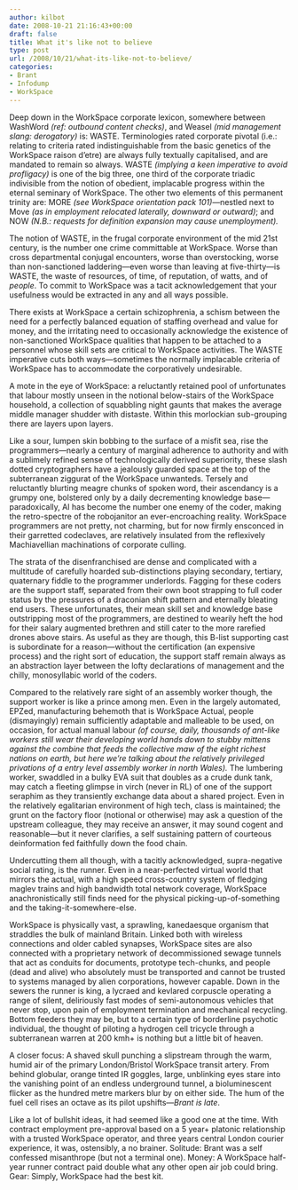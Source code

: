```yaml
---
author: kilbot
date: 2008-10-21 21:16:43+00:00
draft: false
title: What it's like not to believe
type: post
url: /2008/10/21/what-its-like-not-to-believe/
categories:
- Brant
- Infodump
- WorkSpace
---
```


Deep down in the WorkSpace corporate lexicon, somewhere between WashWord _(ref: outbound content checks)_, and Weasel _(mid management slang: derogatory)_ is: WASTE. Terminologies rated corporate pivotal (i.e.: relating to criteria rated indistinguishable from the basic genetics of the WorkSpace raison d’etre) are always fully textually capitalised, and are mandated to remain so always. WASTE _(implying a keen imperative to avoid profligacy)_ is one of the big three, one third of the corporate triadic indivisible from the notion of obedient, implacable progress within the eternal seminary of WorkSpace. The other two elements of this permanent trinity are: MORE _(see WorkSpace orientation pack 101)_—nestled next to Move _(as in employment relocated laterally, downward or outward)_; and NOW _(N.B.: requests for definition expansion may cause unemployment)._

The notion of WASTE, in the frugal corporate environment of the mid 21st century, is the number one crime committable at WorkSpace. Worse than cross departmental conjugal encounters, worse than overstocking, worse than non-sanctioned laddering—even worse than leaving at five-thirty—is WASTE, the waste of resources, of time, of reputation, of watts, and of _people_. To commit to WorkSpace was a tacit acknowledgement that your usefulness would be extracted in any and all ways possible.

There exists at WorkSpace a certain schizophrenia, a schism between the need for a perfectly balanced equation of staffing overhead and value for money, and the irritating need to occasionally acknowledge the existence of non-sanctioned WorkSpace qualities that happen to be attached to a personnel whose skill sets are critical to WorkSpace activities. The WASTE imperative cuts both ways—sometimes the normally implacable criteria of WorkSpace has to accommodate the corporatively undesirable.

A mote in the eye of WorkSpace: a reluctantly retained pool of unfortunates that labour mostly unseen in the notional below-stairs of the WorkSpace household, a collection of squabbling night gaunts that makes the average middle manager shudder with distaste. Within this morlockian sub-grouping there are layers upon layers. 

Like a sour, lumpen skin bobbing to the surface of a misfit sea, rise the programmers—nearly a century of marginal adherence to authority and with a sublimely refined sense of technologically derived superiority, these slash dotted cryptographers have a jealously guarded space at the top of the subterranean ziggurat of the WorkSpace unwanteds. Tersely and reluctantly blurting meagre chunks of spoken word, their ascendancy is a grumpy one, bolstered only by a daily decrementing knowledge base—paradoxically, AI has become the number one enemy of the coder, making the retro-spectre of the robojanitor an ever-encroaching reality. WorkSpace programmers are not pretty, not charming, but for now firmly ensconced in their garretted codeclaves, are relatively insulated from the reflexively Machiavellian machinations of corporate culling.

The strata of the disenfranchised are dense and complicated with a multitude of carefully hoarded sub-distinctions playing secondary, tertiary, quaternary fiddle to the programmer underlords. Fagging for these coders are the support staff, separated from their own boot strapping to full coder status by the pressures of a draconian shift pattern and eternally bleating end users. These unfortunates, their mean skill set and knowledge base outstripping most of the programmers, are destined to wearily heft the hod for their salary augmented brethren and still cater to the more rarefied drones above stairs. As useful as they are though, this B-list supporting cast is subordinate for a reason—without the certification (an expensive process) and the right sort of education, the support staff remain always as an abstraction layer between the lofty declarations of management and the chilly, monosyllabic world of the coders.

Compared to the relatively rare sight of an assembly worker though, the support worker is like a prince among men. Even in the largely automated, EPZed, manufacturing behemoth that is WorkSpace Actual, people (dismayingly) remain sufficiently adaptable and malleable to be used, on occasion, for actual manual labour _(of course, daily, thousands of ant-like workers still wear their developing world hands down to stubby mittens against the combine that feeds the collective maw of the eight richest nations on earth, but here we’re talking about the relatively privileged privations of a entry level assembly worker in north Wales)._ The lumbering worker, swaddled in a bulky EVA suit that doubles as a crude dunk tank, may catch a fleeting glimpse in virch (never in RL) of one of the support seraphim as they transiently exchange data about a shared project. Even in the relatively egalitarian environment of high tech, class is maintained; the grunt on the factory floor (notional or otherwise) may ask a question of the upstream colleague, they may receive an answer, it may sound cogent and reasonable—but it never clarifies, a self sustaining pattern of courteous deinformation fed faithfully down the food chain.

Undercutting them all though, with a tacitly acknowledged, supra-negative social rating, is the runner. Even in a near-perfected virtual world that mirrors the actual, with a high speed cross-country system of fledging maglev trains and high bandwidth total network coverage, WorkSpace anachronistically still finds need for the physical picking-up-of-something and the taking-it-somewhere-else. 

WorkSpace is physically vast, a sprawling, kanedaesque organism that straddles the bulk of mainland Britain. Linked both with wireless connections and older cabled synapses, WorkSpace sites are also connected with a proprietary network of decommissioned sewage tunnels that act as conduits for documents, prototype tech-chunks, and people (dead and alive) who absolutely must be transported and cannot be trusted to systems managed by alien corporations, however capable. Down in the sewers the runner is king, a lycraed and kevlared corpuscle operating a range of silent, deliriously fast modes of semi-autonomous vehicles that never stop, upon pain of employment termination and mechanical recycling. Bottom feeders they may be, but to a certain type of borderline psychotic individual, the thought of piloting a hydrogen cell tricycle through a subterranean warren at 200 kmh+ is nothing but a little bit of heaven.

A closer focus: A shaved skull punching a slipstream through the warm, humid air of the primary London/Bristol WorkSpace transit artery. From behind globular, orange tinted IR goggles, large, unblinking eyes stare into the vanishing point of an endless underground tunnel, a bioluminescent flicker as the hundred metre markers blur by on either side. The hum of the fuel cell rises an octave as its pilot upshifts—*Brant is late*. 

Like a lot of bullshit ideas, it had seemed like a good one at the time. With contract employment pre-approval based on a 5 year+ platonic relationship with a trusted WorkSpace operator, and three years central London courier experience, it was, ostensibly, a no brainer. Solitude: Brant was a self confessed misanthrope (but not a terminal one). Money: A WorkSpace half-year runner contract paid double what any other open air job could bring. Gear: Simply, WorkSpace had the best kit.


